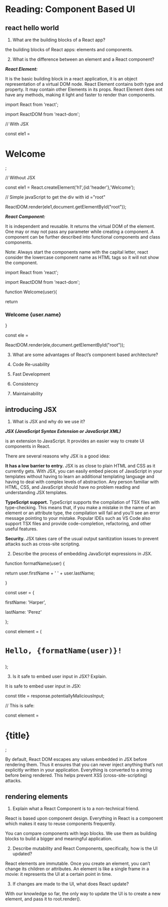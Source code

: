 # Reading: Component Based UI

## react hello world

1.	What are the building blocks of a React app?

 the building blocks of React apps: elements and components. 

2. What is the difference between an element and a React component?
   
***React Element:*** 

It is the basic building block in a react application, it is an object representation of a virtual DOM node. React Element contains both type and property. It may contain other Elements in its props. React Element does not have any methods, making it light and faster to render than components.


import React from 'react';

import ReactDOM from 'react-dom';

  // With JSX 

const ele1 =<h1>Welcome</h1>;

  // Without JSX

const ele1 = React.createElement('h1',{id:'header'},'Welcome');

// Simple javaScript to get the div with id ="root"

ReactDOM.render(ele1,document.getElementById("root")); 

***React Component:*** 

It is independent and reusable. It returns the virtual DOM of the element. One may or may not pass any parameter while creating a component. A component can be further described into functional components and class components.

Note: Always start the components name with the capital letter, react consider the lowercase component name as HTML tags so it will not show the component.


import React from 'react';

import ReactDOM from 'react-dom';
  
function Welcome(user){

return <div>

  <h3>Welcome {user.name}</h3>

</div>

}

const ele = <Welcome name="Guest"/>

ReactDOM.render(ele,document.getElementById("root"));


3.	What are some advantages of React’s component based architecture?


1.	Code Re-usability

2.	Fast Development

3.	Consistency

4.	Maintainability 


## introducing JSX

1.	What is JSX and why do we use it?

***JSX (JavaScript Syntax Extension or JavaScript XML)*** 

is an extension to JavaScript. It provides an easier way to create UI components in React.

There are several reasons why JSX is a good idea:

**It has a low barrier to entry.** JSX is as close to plain HTML and CSS as it currently gets. With JSX, you can easily embed pieces of JavaScript in your templates without having to learn an additional templating language and having to deal with complex levels of abstraction. Any person familiar with HTML, CSS, and JavaScript should have no problem reading and understanding JSX templates.

**TypeScript support.** TypeScript supports the compilation of TSX files with type-checking. This means that, if you make a mistake in the name of an element or an attribute type, the compilation will fail and you’ll see an error message pointing to your mistake. Popular IDEs such as VS Code also support TSX files and provide code-completion, refactoring, and other useful features.

**Security.** JSX takes care of the usual output sanitization issues to prevent attacks such as cross-site scripting.

2.	Describe the process of embedding JavaScript expressions in JSX.


function formatName(user) {

  return user.firstName + ' ' + user.lastName;

}


const user = {

  firstName: 'Harper',

  lastName: 'Perez'

};


const element = (

  <h1>

    Hello, {formatName(user)}!

  </h1>

);


3.	Is it safe to embed user input in JSX? Explain.

It is safe to embed user input in JSX:

const title = response.potentiallyMaliciousInput;

// This is safe:

const element = <h1>{title}</h1>;

By default, React DOM escapes any values embedded in JSX before rendering them. Thus it ensures that you can never inject anything that’s not explicitly written in your application. Everything is converted to a string before being rendered. This helps prevent XSS (cross-site-scripting) attacks.


## rendering elements

1.	Explain what a React Component is to a non-technical friend.

 React is based upon component design. Everything in React is a component which makes it easy to reuse components frequently.

You can compare components with lego blocks. We use them as building blocks to build a bigger and meaningful application.


2.	Describe mutability and React Components, specifically, how is the UI updated?

React elements are immutable. Once you create an element, you can’t change its children or attributes. An element is like a single frame in a movie: it represents the UI at a certain point in time.


3.	If changes are made to the UI, what does React update?

With our knowledge so far, the only way to update the UI is to create a new element, and pass it to root.render().

